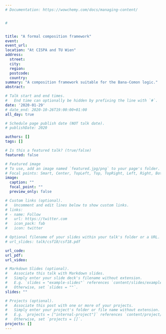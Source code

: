 ```yaml
---
# Documentation: https://wowchemy.com/docs/managing-content/


#


title: "A formal composition framework"
event:
event_url:
location: "At CISPA and TU Wien"
address:
  street:
  city:
  region:
  postcode:
  country:
summary: "A composition framework suitable for the Bana-Comon logic."
abstract:

# Talk start and end times.
#   End time can optionally be hidden by prefixing the line with `#`.
date: '2020-01-29'
# date_end: 2020-10-26T19:00:00+01:00
all_day: true

# Schedule page publish date (NOT talk date).
# publishDate: 2020

authors: []
tags: []

# Is this a featured talk? (true/false)
featured: false

# Featured image
# To use, add an image named `featured.jpg/png` to your page's folder.
# Focal points: Smart, Center, TopLeft, Top, TopRight, Left, Right, BottomLeft, Bottom, BottomRight.
image:
  caption: ""
  focal_point: ""
  preview_only: false

# Custom links (optional).
#   Uncomment and edit lines below to show custom links.
# links:
# - name: Follow
#   url: https://twitter.com
#   icon_pack: fab
#   icon: twitter

# Optional filename of your slides within your talk's folder or a URL.
# url_slides: talk/csf18/csf18.pdf

url_code:
url_pdf:
url_video:

# Markdown Slides (optional).
#   Associate this talk with Markdown slides.
#   Simply enter your slide deck's filename without extension.
#   E.g. `slides = "example-slides"` references `content/slides/example-slides.md`.
#   Otherwise, set `slides = ""`.
slides: ""

# Projects (optional).
#   Associate this post with one or more of your projects.
#   Simply enter your project's folder or file name without extension.
#   E.g. `projects = ["internal-project"]` references `content/project/deep-learning/index.md`.
#   Otherwise, set `projects = []`.
projects: []
---
```

